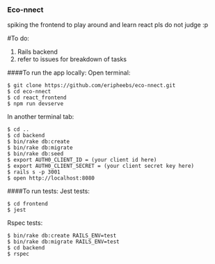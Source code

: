 ### Eco-nnect

spiking the frontend to play around and learn react pls do not judge :p

#To do:
1. Rails backend
2. refer to issues for breakdown of tasks

####To run the app locally:
Open terminal:
```
$ git clone https://github.com/eripheebs/eco-nnect.git
$ cd eco-nnect
$ cd react_frontend
$ npm run devserve
```
In another terminal tab:
```
$ cd ..
$ cd backend
$ bin/rake db:create
$ bin/rake db:migrate
$ bin/rake db:seed
$ export AUTH0_CLIENT_ID = (your client id here)
$ export AUTH0_CLIENT_SECRET = (your client secret key here)
$ rails s -p 3001
$ open http://localhost:8080
```

####To run tests:
Jest tests:
```
$ cd frontend
$ jest
```
Rspec tests:
```
$ bin/rake db:create RAILS_ENV=test
$ bin/rake db:migrate RAILS_ENV=test
$ cd backend
$ rspec
```
